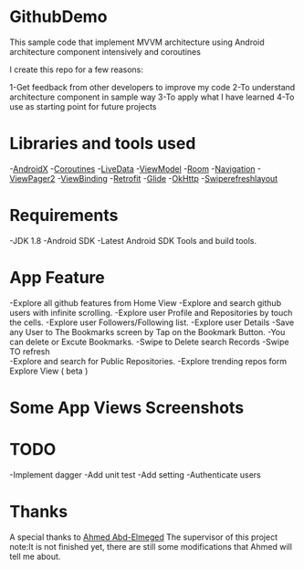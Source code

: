 # GithubDemo

This sample code that implement MVVM architecture using Android architecture component intensively and coroutines

I create this repo for a few reasons:

  1-Get feedback from other developers to improve my code
  2-To understand architecture component in sample way 
  3-To apply what I have learned
  4-To use as starting point for future projects

# Libraries and tools used
-[AndroidX](https://developer.android.com/jetpack/androidx)
-[Coroutines](https://developer.android.com/kotlin/coroutines)
-[LiveData](https://developer.android.com/topic/libraries/architecture/livedata.html)
-[ViewModel](https://developer.android.com/topic/libraries/architecture/viewmodel.html)
-[Room](https://developer.android.com/jetpack/androidx/releases/room)
-[Navigation](https://developer.android.com/guide/navigation)
-[ViewPager2](https://developer.android.com/jetpack/androidx/releases/viewpager2)
-[ViewBinding](https://developer.android.com/topic/libraries/view-binding)
-[Retrofit](http://square.github.io/retrofit/)
-[Glide](https://github.com/bumptech/glide)
-[OkHttp](http://square.github.io/okhttp/)
-[Swiperefreshlayout](https://developer.android.com/jetpack/androidx/releases/swiperefreshlayout)

# Requirements
-JDK 1.8
-Android SDK
-Latest Android SDK Tools and build tools.

# App Feature
-Explore all github features from Home View
-Explore and search github users with infinite scrolling.
-Explore user Profile and Repositories by touch the cells.
-Explore user Followers/Following list.
-Explore user Details
-Save any User to The Bookmarks screen by Tap on the Bookmark Button.
-You can delete or Excute Bookmarks.
-Swipe to Delete search Records
-Swipe TO refresh  
-Explore and search for Public Repositories.
-Explore trending repos form Explore View ( beta )

# Some App Views Screenshots

# TODO
-Implement dagger
-Add unit test
-Add setting
-Authenticate users

# Thanks
A special thanks to  [Ahmed Abd-Elmeged](https://github.com/Ahmed-Abdelmeged) The supervisor of this project
note:It is not finished yet, there are still some modifications that Ahmed will tell me about. 



